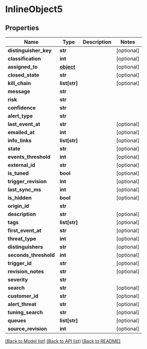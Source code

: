 # InlineObject5

## Properties
Name | Type | Description | Notes
------------ | ------------- | ------------- | -------------
**distinguisher_key** | **str** |  | [optional] 
**classification** | **int** |  | [optional] 
**assigned_to** | [**object**](.md) |  | [optional] 
**closed_state** | **str** |  | [optional] 
**kill_chain** | **list[str]** |  | [optional] 
**message** | **str** |  | 
**risk** | **str** |  | 
**confidence** | **str** |  | 
**alert_type** | **str** |  | 
**last_event_at** | **str** |  | [optional] 
**emailed_at** | **int** |  | [optional] 
**info_links** | **list[str]** |  | [optional] 
**state** | **str** |  | [optional] 
**events_threshold** | **int** |  | [optional] 
**external_id** | **str** |  | [optional] 
**is_tuned** | **bool** |  | [optional] 
**trigger_revision** | **int** |  | [optional] 
**last_sync_ms** | **int** |  | [optional] 
**is_hidden** | **bool** |  | [optional] 
**origin_id** | **str** |  | 
**description** | **str** |  | [optional] 
**tags** | **list[str]** |  | [optional] 
**first_event_at** | **str** |  | [optional] 
**threat_type** | **int** |  | [optional] 
**distinguishers** | **str** |  | [optional] 
**seconds_threshold** | **int** |  | [optional] 
**trigger_id** | **str** |  | [optional] 
**revision_notes** | **str** |  | [optional] 
**severity** | **str** |  | 
**search** | **str** |  | [optional] 
**customer_id** | **str** |  | [optional] 
**alert_threat** | **str** |  | [optional] 
**tuning_search** | **str** |  | [optional] 
**queues** | **list[str]** |  | [optional] 
**source_revision** | **int** |  | [optional] 

[[Back to Model list]](../README.md#documentation-for-models) [[Back to API list]](../README.md#documentation-for-api-endpoints) [[Back to README]](../README.md)


